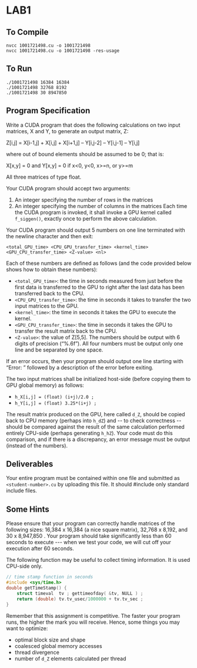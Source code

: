 # LAB1

## To Compile
```
nvcc 1001721498.cu -o 1001721498
nvcc 1001721498.cu -o 1001721498 -res-usage
```

## To Run
```
./1001721498 16384 16384
./1001721498 32768 8192
./1001721498 30 8947850
```

## Program Specification
Write a CUDA program that does the following calculations on two  input matrices, X and Y, to generate an output matrix, Z:

Z[i,j] = X[i-1,j] + X[i,j] + X[i+1,j] – Y[i,j-2] – Y[i,j-1] – Y[i,j]

where out of bound elements should be assumed to be 0; that is:

X[x,y] = 0 and Y[x,y] = 0   if x<0, y<0, x>=n, or y>=m

All three matrices of type float.  


Your CUDA program should accept two arguments:  
1. An integer specifying the number of rows in the matrices
2. An integer specifying the number of columns in the matrices
Each time the CUDA program is invoked, it shall invoke a GPU kernel called `f_siggen()`, exactly once to perform the above calculation.  


Your CUDA program should output 5 numbers on one line terminated with the newline character and then exit:

```
<total_GPU_time> <CPU_GPU_transfer_time> <kernel_time> <GPU_CPU_transfer_time> <Z-value> <nl>
```

Each of these numbers are defined as follows (and the code provided below shows how to obtain these numbers):

* ```<total_GPU_time>```: the time in seconds measured from just before the first data is transferred to the GPU to right after the last data has been transferred back to the CPU.
* ```<CPU_GPU_transfer_time>```: the time in seconds it takes to transfer the two input matrices to the GPU.
* ```<kernel_time>```: the time in seconds it takes the GPU to execute the kernel.
* ```<GPU_CPU_transfer_time>```: the time in seconds it takes the GPU to transfer the result matrix back to the CPU.
* ```<Z-value>```: the value of Z[5,5].
The numbers should be output with 6 digits of precision (“%.6f”). All four numbers must be output only one line and be separated by one space.

If an error occurs, then your program should output one line starting with “Error: ” followed by a description of the error before exiting.  

The two input matrices shall be initialized host-side (before copying them to GPU global memory) as follows:
* ```h_X[i,j] = (float) (i+j)/2.0 ;```
* ```h_Y[i,j] = (float) 3.25*(i+j) ;```
  
The result matrix produced on the GPU, here called `d_Z`, should be copied back to CPU memory (perhaps into `h_dZ`) and -- to check correctness -- should be compared against the result of the same calculation performed entirely CPU-side (perhaps generating `h_hZ`). Your code must do this comparison, and if there is a discrepancy, an error message must be output (instead of the numbers).

## Deliverables
Your entire program must be contained within one file and submitted as `<student-number>.cu` by uploading this file. It should #include only standard include files.

## Some Hints
Please ensure that your program can correctly handle matrices of the following sizes: 16,384 x 16,384 (a nice square matrix), 32,768 x 8,192, and 30 x 8,947,850 . Your program should take significantly less than 60 seconds to execute --- when we test your code, we will cut off your execution after 60 seconds.  

The following function may be useful to collect timing information. It is used CPU-side only.
```c
// time stamp function in seconds
#include <sys/time.h>
double getTimeStamp() {
    struct timeval  tv ; gettimeofday( &tv, NULL ) ;
    return (double) tv.tv_usec/1000000 + tv.tv_sec ;
}
```

Remember that this assignment is competitive. The faster your program runs, the higher the mark you will receive. Hence, some things you may want to optimize:
* optimal block size and shape
* coalesced global memory accesses
* thread divergence
* number of `d_Z` elements calculated per thread